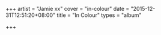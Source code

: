 +++
artist = "Jamie xx"
cover = "in-colour"
date = "2015-12-31T12:51:20+08:00"
title = "In Colour"
types = "album"

+++

